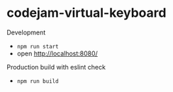 # codejam-virtual-keyboard

Development  
- `npm run start`
- open [http://localhost:8080/](http://localhost:8080/)

Production build with eslint check
- `npm run build`

